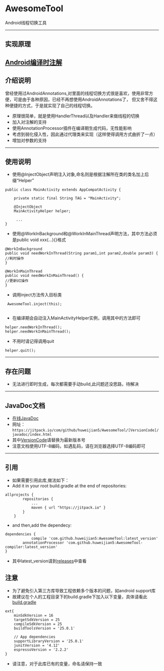 # AwesomeTool
Android线程切换工具


---
## 实现原理
[Android编译时注解](http://blog.csdn.net/huweijian5/article/details/78894527)
---
## 介绍说明

曾经使用过AndroidAnnotations,对里面的线程切换方式很是喜欢，使用非常方便，可是由于各种原因，已经不再想使用AndroidAnnotations了，
但又舍不得这种便捷的方式，于是就实现了自己的线程切换。
* 原理很简单，就是使用HandlerThread以及Handler来做线程的切换
* 加入对注解的支持
* 使用AnnotationProcessor插件在编译期生成代码，无性能影响
* 考虑到弱化侵入性，因此通过代理类来实现（这样使得调用方式曲折了一点）
* 增加对参数的支持

---
## 使用说明

* 使用@InjectObject声明注入对象,命名则是根据注解所在类的类名加上后缀“Helper”
```
public class MainActivity extends AppCompatActivity {

    private static final String TAG = "MainActivity";

    @InjectObject
    MainActivityHelper helper;
    
     ...
}

```

* 使用@WorkInBackground和@WorkInMainThread声明方法，其中方法必须是public void xxx(...){}格式

```
@WorkInBackground
public void needWorkInThread(String param1,int param2,double param3) {
//耗时操作
}

@WorkInMainThread
public void needWorkInMainThread() {
//更新UI操作
}

```

* 调用inject方法传入目标类

```
 AwesomeTool.inject(this);
 
```

* 在编译期会自动注入MainActivityHelper实例，调用其中的方法即可

```
helper.needWorkInThread();
helper.needWorkInMainThread();

```

* 不用时请记得调用quit

```
helper.quit();
```
---
## 存在问题
* 无法进行即时生成，每次都需要手动build,此问题还没思路，待解决

---
## JavaDoc文档

* [在线JavaDoc](https://jitpack.io/com/github/huweijian5/AwesomeTool/1.0.0/javadoc/index.html)
* 网址：`https://jitpack.io/com/github/huweijian5/AwesomeTool/[VersionCode]/javadoc/index.html`
* 其中[VersionCode](https://github.com/huweijian5/AwesomeTool/releases)请替换为最新版本号
* 注意文档使用UTF-8编码，如遇乱码，请在浏览器选择UTF-8编码即可

---
## 引用

* 如果需要引用此库,做法如下：
* Add it in your root build.gradle at the end of repositories:
```
allprojects {
		repositories {
			...
			maven { url "https://jitpack.io" }
		}
	}
```	
* and then,add the dependecy:
```
dependencies {
	        compile 'com.github.huweijian5:AwesomeTool:latest_version'
		annotationProcessor 'com.github.huweijian5:AwesomeTool-compiler:latest_version'
}
```
* 其中latest_version请到[releases](https://github.com/huweijian5/AwesomeTool/releases)中查看

## 注意
* 为了避免引入第三方库导致工程依赖多个版本的问题，如android support库
* 故建议在个人的工程目录下的build.gradle下加入以下变量，具体请看此[build.gradle](https://github.com/huweijian5/AwesomeTool/blob/master/build.gradle)
```
ext{
    minSdkVersion = 16
    targetSdkVersion = 25
    compileSdkVersion = 25
    buildToolsVersion = '25.0.1'

    // App dependencies
    supportLibraryVersion = '25.0.1'
    junitVersion = '4.12'
    espressoVersion = '2.2.2'
}
```	
* 请注意，对于此库已有的变量，命名请保持一致


